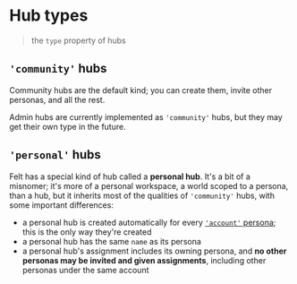 # Hub types

> the `type` property of hubs

## `'community'` hubs

Community hubs are the default kind;
you can create them, invite other personas, and all the rest.

Admin hubs are currently implemented as `'community'` hubs,
but they may get their own type in the future.

## `'personal'` hubs

Felt has a special kind of hub called a **personal hub**.
It's a bit of a misnomer; it's more of a personal workspace, a world scoped to a persona,
than a hub, but it inherits most of the qualities of `'community'` hubs,
with some important differences:

- a personal hub is created automatically for every [`'account'` persona](./persona-types.md);
  this is the only way they're created
- a personal hub has the same `name` as its persona
- a personal hub's assignment includes its owning persona,
  and **no other personas may be invited and given assignments**,
  including other personas under the same account
